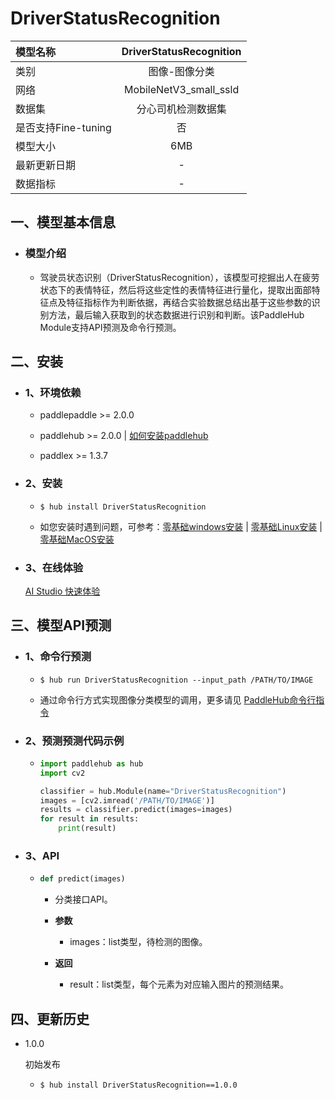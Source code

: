 # DriverStatusRecognition

|模型名称|DriverStatusRecognition|
| :--- | :---: |
|类别|图像-图像分类|
|网络|MobileNetV3_small_ssld|
|数据集|分心司机检测数据集|
|是否支持Fine-tuning|否|
|模型大小|6MB|
|最新更新日期|-|
|数据指标|-|


## 一、模型基本信息



- ### 模型介绍

  - 驾驶员状态识别（DriverStatusRecognition），该模型可挖掘出人在疲劳状态下的表情特征，然后将这些定性的表情特征进行量化，提取出面部特征点及特征指标作为判断依据，再结合实验数据总结出基于这些参数的识别方法，最后输入获取到的状态数据进行识别和判断。该PaddleHub Module支持API预测及命令行预测。

## 二、安装

- ### 1、环境依赖  

  - paddlepaddle >= 2.0.0  

  - paddlehub >= 2.0.0  | [如何安装paddlehub](../../../../docs/docs_ch/get_start/installation.rst)

  - paddlex >= 1.3.7


- ### 2、安装

  - ```shell
    $ hub install DriverStatusRecognition
    ```
  - 如您安装时遇到问题，可参考：[零基础windows安装](../../../../docs/docs_ch/get_start/windows_quickstart.md)
 | [零基础Linux安装](../../../../docs/docs_ch/get_start/linux_quickstart.md) | [零基础MacOS安装](../../../../docs/docs_ch/get_start/mac_quickstart.md)

- ### 3、在线体验
  [AI Studio 快速体验](https://aistudio.baidu.com/aistudio/projectdetail/1649513)

## 三、模型API预测

- ### 1、命令行预测

  - ```shell
    $ hub run DriverStatusRecognition --input_path /PATH/TO/IMAGE
    ```
  - 通过命令行方式实现图像分类模型的调用，更多请见 [PaddleHub命令行指令](../../../../docs/docs_ch/tutorial/cmd_usage.rst)

- ### 2、预测预测代码示例

  - ```python
    import paddlehub as hub
    import cv2

    classifier = hub.Module(name="DriverStatusRecognition")
    images = [cv2.imread('/PATH/TO/IMAGE')]
    results = classifier.predict(images=images)
    for result in results:
        print(result)
    ```

- ### 3、API

  - ```python
    def predict(images)
    ```
    - 分类接口API。
    - **参数**
      - images：list类型，待检测的图像。

    - **返回**
      - result：list类型，每个元素为对应输入图片的预测结果。





## 四、更新历史

* 1.0.0

  初始发布

  - ```shell
    $ hub install DriverStatusRecognition==1.0.0
    ```
